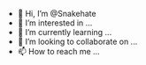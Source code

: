 - 👋 Hi, I’m @Snakehate
- 👀 I’m interested in ...
- 🌱 I’m currently learning ...
- 💞️ I’m looking to collaborate on ...
- 📫 How to reach me ...

<!---
Snakehate/Snakehate is a ✨ special ✨ repository because its `README.md` (this file) appears on your GitHub profile.
You can click the Preview link to take a look at your changes.
--->
